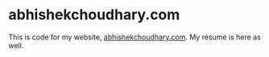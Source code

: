 abhishekchoudhary.com
=====================

This is code for my website, [abhishekchoudhary.com](http://abhishekchoudhary.com). My résumé is here as well.

